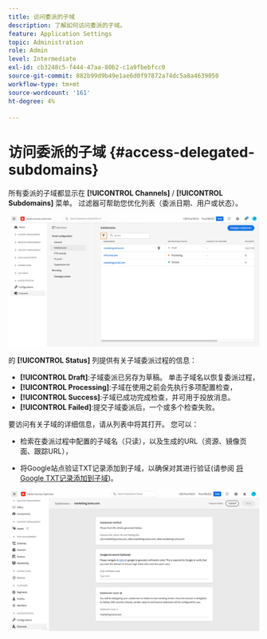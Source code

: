 ```yaml
---
title: 访问委派的子域
description: 了解如何访问委派的子域。
feature: Application Settings
topic: Administration
role: Admin
level: Intermediate
exl-id: cb3248c5-f444-47aa-80b2-c1a9fbebfcc0
source-git-commit: 882b99d9b49e1ae6d0f97872a74dc5a8a4639050
workflow-type: tm+mt
source-wordcount: '161'
ht-degree: 4%

---
```


# 访问委派的子域 {#access-delegated-subdomains}

所有委派的子域都显示在 **[!UICONTROL Channels]** / **[!UICONTROL Subdomains]** 菜单。 过滤器可帮助您优化列表（委派日期、用户或状态）。

![](assets/subdomain-list.png)

的 **[!UICONTROL Status]** 列提供有关子域委派过程的信息：

* **[!UICONTROL Draft]**:子域委派已另存为草稿。 单击子域名以恢复委派过程，
* **[!UICONTROL Processing]**:子域在使用之前会先执行多项配置检查，
* **[!UICONTROL Success]**:子域已成功完成检查，并可用于投放消息。
* **[!UICONTROL Failed]**:提交子域委派后，一个或多个检查失败。

要访问有关子域的详细信息，请从列表中将其打开。 您可以：

* 检索在委派过程中配置的子域名（只读），以及生成的URL（资源、镜像页面、跟踪URL），

* 将Google站点验证TXT记录添加到子域，以确保对其进行验证(请参阅 [将Google TXT记录添加到子域](google-txt.md))。

![](assets/subdomain-delegated.png)
